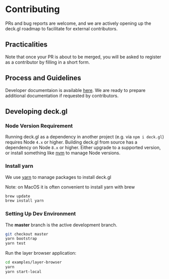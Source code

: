 # Contributing

PRs and bug reports are welcome, and we are actively opening up the deck.gl roadmap to facilitate for external contributors.


## Practicalities

Note that once your PR is about to be merged, you will be asked to register as a contributor by filling in a short form.


## Process and Guidelines

Developer documentaion is available [here](https://github.com/uber/deck.gl/tree/master/dev-docs). We are ready to prepare additional documentation if requested by contributors.


## Developing deck.gl

### Node Version Requirement

Running deck.gl as a dependency in another project (e.g. via `npm i deck.gl`) requires Node `4.x` or higher. Building deck.gl from source has a dependency on Node `8.x` or higher. Either upgrade to a supported version, or install something like [nvm](https://github.com/creationix/nvm) to manage Node versions.

### Install yarn

We use [yarn](https://yarnpkg.com/en/docs/install) to manage packages to install deck.gl

Note: on MacOS it is often convenient to install yarn with brew

```bash
brew update
brew install yarn
```

### Setting Up Dev Environment

The **master** branch is the active development branch.

```bash
git checkout master
yarn bootstrap
yarn test
```

Run the layer browser application:

```bash
cd examples/layer-browser
yarn
yarn start-local
```
